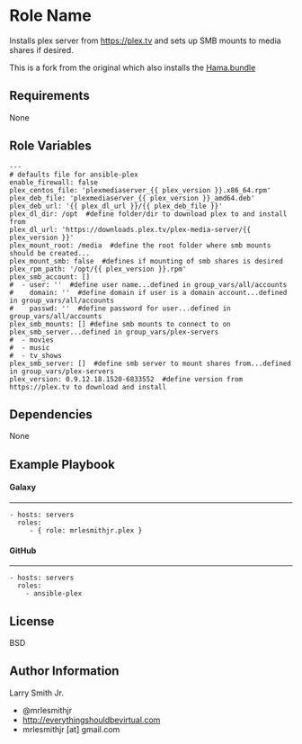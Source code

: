 Role Name
=========

Installs plex server from https://plex.tv and sets up SMB mounts to media shares if desired.

This is a fork from the original which also installs the
[Hama.bundle](https://github.com/ZeroQI/Hama.bundle)

Requirements
------------

None

Role Variables
--------------

````
---
# defaults file for ansible-plex
enable_firewall: false
plex_centos_file: 'plexmediaserver_{{ plex_version }}.x86_64.rpm'
plex_deb_file: 'plexmediaserver_{{ plex_version }}_amd64.deb'
plex_deb_url: '{{ plex_dl_url }}/{{ plex_deb_file }}'
plex_dl_dir: /opt  #define folder/dir to download plex to and install from
plex_dl_url: 'https://downloads.plex.tv/plex-media-server/{{ plex_version }}'
plex_mount_root: /media  #define the root folder where smb mounts should be created...
plex_mount_smb: false  #defines if mounting of smb shares is desired
plex_rpm_path: '/opt/{{ plex_version }}.rpm'
plex_smb_account: []
#  - user: ''  #define user name...defined in group_vars/all/accounts
#    domain: ''  #define domain if user is a domain account...defined in group_vars/all/accounts
#    passwd: ''  #define password for user...defined in group_vars/all/accounts
plex_smb_mounts: [] #define smb mounts to connect to on plex_smb_server...defined in group_vars/plex-servers
#  - movies
#  - music
#  - tv_shows
plex_smb_server: []  #define smb server to mount shares from...defined in group_vars/plex-servers
plex_version: 0.9.12.18.1520-6833552  #define version from https://plex.tv to download and install
````
Dependencies
------------

None

Example Playbook
----------------
#### Galaxy
-----------
    - hosts: servers
      roles:
         - { role: mrlesmithjr.plex }
#### GitHub
-----------
    - hosts: servers
      roles:
        - ansible-plex

License
-------

BSD

Author Information
------------------

Larry Smith Jr.
- @mrlesmithjr
- http://everythingshouldbevirtual.com
- mrlesmithjr [at] gmail.com
